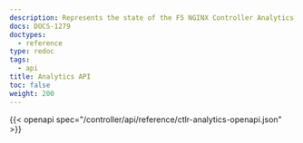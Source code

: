 ```yaml
---
description: Represents the state of the F5 NGINX Controller Analytics REST API.
docs: DOCS-1279
doctypes:
  - reference
type: redoc
tags:
  - api
title: Analytics API
toc: false
weight: 200
---
```


{{< openapi spec="/controller/api/reference/ctlr-analytics-openapi.json" >}}
